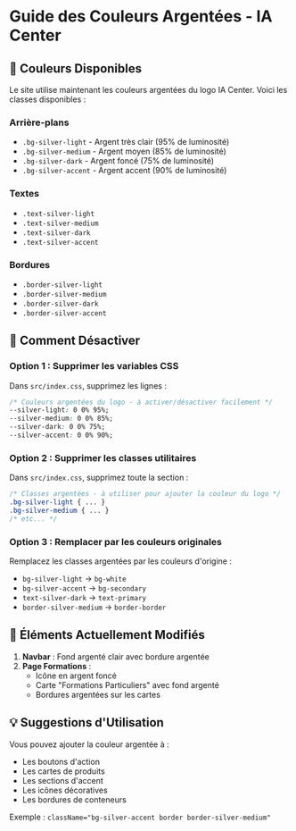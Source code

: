 # Guide des Couleurs Argentées - IA Center

## 🎨 Couleurs Disponibles

Le site utilise maintenant les couleurs argentées du logo IA Center. Voici les classes disponibles :

### Arrière-plans
- `.bg-silver-light` - Argent très clair (95% de luminosité)
- `.bg-silver-medium` - Argent moyen (85% de luminosité)  
- `.bg-silver-dark` - Argent foncé (75% de luminosité)
- `.bg-silver-accent` - Argent accent (90% de luminosité)

### Textes
- `.text-silver-light`
- `.text-silver-medium`
- `.text-silver-dark`
- `.text-silver-accent`

### Bordures
- `.border-silver-light`
- `.border-silver-medium`
- `.border-silver-dark`
- `.border-silver-accent`

## 🔧 Comment Désactiver

### Option 1 : Supprimer les variables CSS
Dans `src/index.css`, supprimez les lignes :
```css
/* Couleurs argentées du logo - à activer/désactiver facilement */
--silver-light: 0 0% 95%;
--silver-medium: 0 0% 85%;
--silver-dark: 0 0% 75%;
--silver-accent: 0 0% 90%;
```

### Option 2 : Supprimer les classes utilitaires
Dans `src/index.css`, supprimez toute la section :
```css
/* Classes argentées - à utiliser pour ajouter la couleur du logo */
.bg-silver-light { ... }
.bg-silver-medium { ... }
/* etc... */
```

### Option 3 : Remplacer par les couleurs originales
Remplacez les classes argentées par les couleurs d'origine :
- `bg-silver-light` → `bg-white`
- `bg-silver-accent` → `bg-secondary`
- `text-silver-dark` → `text-primary`
- `border-silver-medium` → `border-border`

## 📍 Éléments Actuellement Modifiés

1. **Navbar** : Fond argenté clair avec bordure argentée
2. **Page Formations** : 
   - Icône en argent foncé
   - Carte "Formations Particuliers" avec fond argenté
   - Bordures argentées sur les cartes

## 💡 Suggestions d'Utilisation

Vous pouvez ajouter la couleur argentée à :
- Les boutons d'action
- Les cartes de produits
- Les sections d'accent
- Les icônes décoratives
- Les bordures de conteneurs

Exemple : `className="bg-silver-accent border border-silver-medium"` 